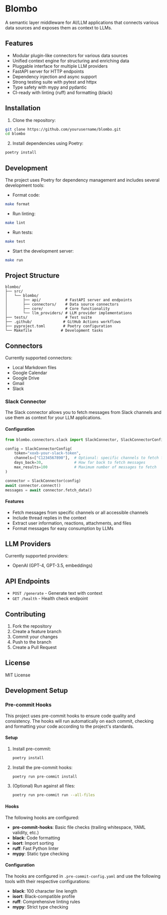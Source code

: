 # Blombo

A semantic layer middleware for AI/LLM applications that connects various data sources and exposes them as context to LLMs.

## Features

- Modular plugin-like connectors for various data sources
- Unified context engine for structuring and enriching data
- Pluggable interface for multiple LLM providers
- FastAPI server for HTTP endpoints
- Dependency injection and async support
- Strong testing suite with pytest and httpx
- Type safety with mypy and pydantic
- CI-ready with linting (ruff) and formatting (black)

## Installation

1. Clone the repository:
```bash
git clone https://github.com/yourusername/blombo.git
cd blombo
```

2. Install dependencies using Poetry:
```bash
poetry install
```

## Development

The project uses Poetry for dependency management and includes several development tools:

- Format code:
```bash
make format
```

- Run linting:
```bash
make lint
```

- Run tests:
```bash
make test
```

- Start the development server:
```bash
make run
```

## Project Structure

```
blombo/
├── src/
│   └── blombo/
│       ├── api/           # FastAPI server and endpoints
│       ├── connectors/    # Data source connectors
│       ├── core/          # Core functionality
│       └── llm_providers/ # LLM provider implementations
├── tests/                 # Test suite
├── .github/              # GitHub Actions workflows
├── pyproject.toml        # Poetry configuration
└── Makefile             # Development tasks
```

## Connectors

Currently supported connectors:
- Local Markdown files
- Google Calendar
- Google Drive
- Gmail
- Slack

### Slack Connector

The Slack connector allows you to fetch messages from Slack channels and use them as context for your LLM applications.

#### Configuration

```python
from blombo.connectors.slack import SlackConnector, SlackConnectorConfig

config = SlackConnectorConfig(
    token="xoxb-your-slack-token",
    channels=["C1234567890"],  # Optional: specific channels to fetch from
    days_back=30,              # How far back to fetch messages
    max_results=100            # Maximum number of messages to fetch
)

connector = SlackConnector(config)
await connector.connect()
messages = await connector.fetch_data()
```

#### Features

- Fetch messages from specific channels or all accessible channels
- Include thread replies in the context
- Extract user information, reactions, attachments, and files
- Format messages for easy consumption by LLMs

## LLM Providers

Currently supported providers:
- OpenAI (GPT-4, GPT-3.5, embeddings)

## API Endpoints

- `POST /generate` - Generate text with context
- `GET /health` - Health check endpoint

## Contributing

1. Fork the repository
2. Create a feature branch
3. Commit your changes
4. Push to the branch
5. Create a Pull Request

## License

MIT License

## Development Setup

### Pre-commit Hooks

This project uses pre-commit hooks to ensure code quality and consistency. The hooks will run automatically on each commit, checking and formatting your code according to the project's standards.

#### Setup

1. Install pre-commit:
   ```bash
   poetry install
   ```

2. Install the pre-commit hooks:
   ```bash
   poetry run pre-commit install
   ```

3. (Optional) Run against all files:
   ```bash
   poetry run pre-commit run --all-files
   ```

#### Hooks

The following hooks are configured:

- **pre-commit-hooks**: Basic file checks (trailing whitespace, YAML validity, etc.)
- **black**: Code formatting
- **isort**: Import sorting
- **ruff**: Fast Python linter
- **mypy**: Static type checking

#### Configuration

The hooks are configured in `.pre-commit-config.yaml` and use the following tools with their respective configurations:

- **black**: 100 character line length
- **isort**: Black-compatible profile
- **ruff**: Comprehensive linting rules
- **mypy**: Strict type checking 